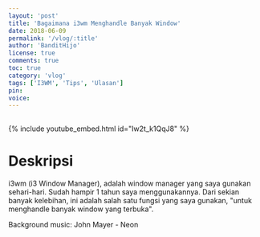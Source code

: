 ```yaml
---
layout: 'post'
title: 'Bagaimana i3wm Menghandle Banyak Window'
date: 2018-06-09
permalink: '/vlog/:title'
author: 'BanditHijo'
license: true
comments: true
toc: true
category: 'vlog'
tags: ['I3WM', 'Tips', 'Ulasan']
pin:
voice:
---
```


<div style="margin-top:30px;"></div>

{% include youtube_embed.html id="Iw2t_k1QqJ8" %}

# Deskripsi

i3wm (i3 Window Manager), adalah window manager yang saya gunakan sehari-hari. Sudah hampir 1 tahun saya menggunakannya. Dari sekian banyak kelebihan, ini adalah salah satu fungsi yang saya gunakan, "untuk menghandle banyak window yang terbuka".

Background music:
John Mayer - Neon
